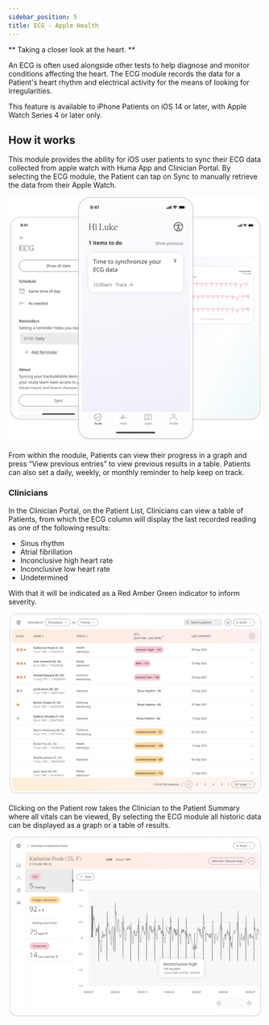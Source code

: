 ```yaml
---
sidebar_position: 5
title: ECG - Apple Health
---
```


** Taking a closer look at the heart. **

An ECG is often used alongside other tests to help diagnose and monitor conditions affecting the heart. The ECG module records the data for a Patient's heart rhythm and electrical activity for the means of looking for irregularities.

This feature is available to iPhone Patients on iOS 14 or later, with Apple Watch Series 4 or later only.

## How it works
This module provides the ability for iOS user patients to sync their ECG data collected from apple watch with Huma App and Clinician Portal. By selecting the ECG module, the Patient can tap on Sync to manually retrieve the data from their Apple Watch. 

![Adding ECG tracking from Apple Watch to Huma App](./assets/ecg.png)

From within the module, Patients can view their progress in a graph and press “View previous entries” to view previous results in a table. Patients can also set a daily, weekly, or monthly reminder to help keep on track.

### Clinicians

In the Clinician Portal, on the Patient List, Clinicians can view a table of Patients, from which the ECG column will display the last recorded reading as one of the following results:

- Sinus rhythm
- Atrial fibrillation
- Inconclusive high heart rate
- Inconclusive low heart rate
- Undetermined

With that it will be indicated as a Red Amber Green indicator to inform severity. 

![Patient Summary of ECG results](./assets/cp-patient-list-ecg.png)

Clicking on the Patient row takes the Clinician to the Patient Summary where all vitals can be viewed, By selecting the ECG module all historic data can be displayed as a graph or a table of results.

![Patient Summary of ECG results](./assets/cp-module-details-ecg.png)